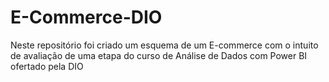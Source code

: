 # E-Commerce-DIO
Neste repositório foi criado um esquema de um E-commerce com o intuito de avaliação de uma etapa do curso de Análise de Dados com Power BI ofertado pela DIO
